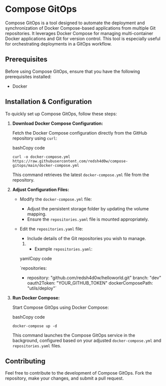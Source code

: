 
# Compose GitOps

Compose GitOps is a tool designed to automate the deployment and synchronization of Docker Compose-based applications from multiple Git repositories. It leverages Docker Compose for managing multi-container Docker applications and Git for version control. This tool is especially useful for orchestrating deployments in a GitOps workflow.

## Prerequisites

Before using Compose GitOps, ensure that you have the following prerequisites installed:
-   Docker

## Installation &  Configuration

To quickly set up Compose GitOps, follow these steps:

1.  **Download Docker Compose Configuration:**
    
    Fetch the Docker Compose configuration directly from the GitHub repository using `curl`:
    
    bashCopy code
    
    `curl -o docker-compose.yml https://raw.githubusercontent.com/redsh4d0w/compose-gitops/main/docker-compose.yml` 
    
    This command retrieves the latest `docker-compose.yml` file from the repository.
    
2.  **Adjust Configuration Files:**
    
    -   Modify the `docker-compose.yml` file:
        
        -   Adjust the persistent storage folder by updating the volume mapping.
        -   Ensure the `repositories.yaml` file is mounted appropriately.
    -   Edit the `repositories.yaml` file:
        
        -   Include details of the Git repositories you wish to manage.
        
        1.  -   Example `repositories.yaml`:
        
        yamlCopy code
        
        `repositories:
          - repository: "github.com/redsh4d0w/helloworld.git"
            branch: "dev"
            oauth2Token: "YOUR_GITHUB_TOKEN"
            dockerComposePath: "utils/deploy"` 
        
2.  **Run Docker Compose:**
    
    Start Compose GitOps using Docker Compose:
    
    bashCopy code
    
    `docker-compose up -d` 
    
    This command launches the Compose GitOps service in the background, configured based on your adjusted `docker-compose.yml` and `repositories.yaml` files.

## Contributing

Feel free to contribute to the development of Compose GitOps. Fork the repository, make your changes, and submit a pull request.